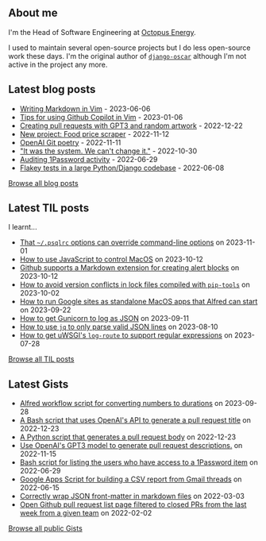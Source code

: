 ## About me
I'm the Head of Software Engineering at [Octopus Energy](https://octopus.energy/).

I used to maintain several open-source projects but I do less open-source work these days. I'm the original author of [`django-oscar`](https://github.com/django-oscar/django-oscar) although I'm not active in the project any more. 
## Latest blog posts
- [Writing Markdown in Vim](https://codeinthehole.com/tips/writing-markdown-in-vim/) - 2023-06-06
- [Tips for using Github Copilot in Vim](https://codeinthehole.com/tips/vim-and-github-copilot/) - 2023-01-06
- [Creating pull requests with GPT3 and random artwork](https://codeinthehole.com/projects/pull-requests-with-gpt3-and-random-artwork/) - 2022-12-22
- [New project: Food price scraper](https://codeinthehole.com/projects/food-scraper/) - 2022-11-12
- [OpenAI Git poetry](https://codeinthehole.com/tidbits/openai-git-poetry/) - 2022-11-11
- ["It was the system. We can't change it."](https://codeinthehole.com/tidbits/the-bone-clocks/) - 2022-10-30
- [Auditing 1Password activity](https://codeinthehole.com/tips/auditing-1password-activity/) - 2022-06-29
- [Flakey tests in a large Python/Django codebase](https://codeinthehole.com/news/oe-tech-flakey-tests/) - 2022-06-08

[Browse all blog posts](https://codeinthehole.com/writing/)
## Latest TIL posts
I learnt...
- [That `~/.psqlrc` options can override command-line options](https://til.codeinthehole.com/posts/that-psqlrc-options-can-override-commandline-options/) on 2023-11-01
- [How to use JavaScript to control MacOS](https://til.codeinthehole.com/posts/how-to-use-javascript-to-control-macos/) on 2023-10-12
- [Github supports a Markdown extension for creating alert blocks](https://til.codeinthehole.com/posts/github-supports-a-markdown-extension-for-creating-alert-blocks/) on 2023-10-12
- [How to avoid version conflicts in lock files compiled with `pip-tools`](https://til.codeinthehole.com/posts/how-to-avoid-version-conflicts-in-lock-files-compiled-with-piptools/) on 2023-10-02
- [How to run Google sites as standalone MacOS apps that Alfred can start](https://til.codeinthehole.com/posts/how-to-run-google-sites-as-standalone-macos-apps-that-alfred-can-start/) on 2023-09-22
- [How to get Gunicorn to log as JSON](https://til.codeinthehole.com/posts/how-to-get-gunicorn-to-log-as-json/) on 2023-09-11
- [How to use `jq` to only parse valid JSON lines](https://til.codeinthehole.com/posts/how-to-use-jq-to-only-parse-valid-json-lines/) on 2023-08-10
- [How to get uWSGI's `log-route` to support regular expressions](https://til.codeinthehole.com/posts/how-to-get-uwsgis-logroute-to-support-regular-expressions/) on 2023-07-28

[Browse all TIL posts](https://til.codeinthehole.com)
## Latest Gists
- [Alfred workflow script for converting numbers to durations](https://gist.github.com/codeinthehole/e2ab6cde6a5d4d133afd224b7226068a) on 2023-09-28
- [A Bash script that uses OpenAI's API to generate a pull request title](https://gist.github.com/codeinthehole/d6a496b5a11e7500b7dd0c20f3e5b48c) on 2022-12-23
- [A Python script that generates a pull request body](https://gist.github.com/codeinthehole/3fc29fc6f1d9e0d9224e97762ff3537a) on 2022-12-23
- [Use OpenAI's GPT3 model to generate pull request descriptions.](https://gist.github.com/codeinthehole/85c86268b76f4338d7d40188e84378a6) on 2022-11-15
- [Bash script for listing the users who have access to a 1Password item](https://gist.github.com/codeinthehole/d6b35b56ad17d9f165f86d102caf0cd7) on 2022-06-29
- [Google Apps Script for building a CSV report from Gmail threads](https://gist.github.com/codeinthehole/488f3cb403c55ff62f51526ae252b8e8) on 2022-06-15
- [Correctly wrap JSON front-matter in markdown files](https://gist.github.com/codeinthehole/7aa7c4100a7af8ec61bed3130171a97d) on 2022-03-03
- [Open Github pull request list page filtered to closed PRs from the last week from a given team](https://gist.github.com/codeinthehole/302d4c42c782c8ef212d6e8295af73c1) on 2022-02-02

[Browse all public Gists](https://gist.github.com/codeinthehole)
